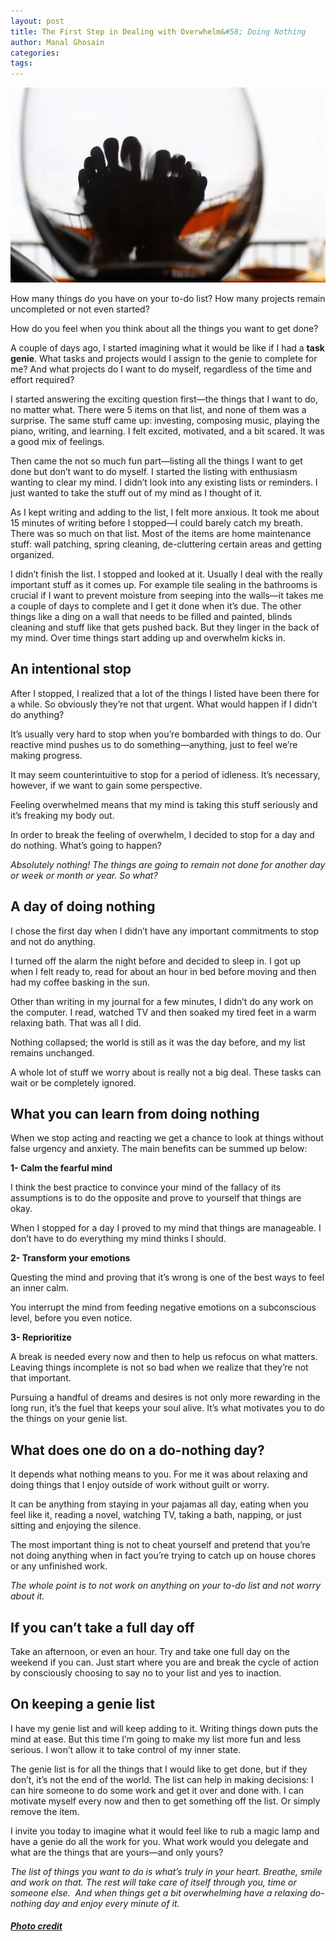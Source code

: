 ```yaml
---
layout: post
title: The First Step in Dealing with Overwhelm&#58; Doing Nothing
author: Manal Ghosain
categories:
tags:
---
```


![Put your feet up and do nothing](/images/do-nothing.jpg)

How many things do you have on your to-do list? How many projects remain uncompleted or not even started? 

How do you feel when you think about all the things you want to get done? 

A couple of days ago, I started imagining what it would be like if I had a **task genie**. What tasks and projects would I assign to the genie to complete for me? And what projects do I want to do myself, regardless of the time and effort required? 

I started answering the exciting question first—the things that I want to do, no matter what. There were 5 items on that list, and none of them was a surprise. The same stuff came up: investing, composing music, playing the piano, writing, and learning. I felt excited, motivated, and a bit scared. It was a good mix of feelings.

Then came the not so much fun part—listing all the things I want to get done but don’t want to do myself. I started the listing with enthusiasm wanting to clear my mind. I didn’t look into any existing lists or reminders. I just wanted to take the stuff out of my mind as I thought of it. 

As I kept writing and adding to the list, I felt more anxious. It took me about 15 minutes of writing before I stopped—I could barely catch my breath. There was so much on that list. Most of the items are home maintenance stuff: wall patching, spring cleaning, de-cluttering certain areas and getting organized. 

I didn’t finish the list. I stopped and looked at it. Usually I deal with the really important stuff as it comes up. For example tile sealing in the bathrooms is crucial if I want to prevent moisture from seeping into the walls—it takes me a couple of days to complete and I get it done when it’s due. The other things like a ding on a wall that needs to be filled and painted, blinds cleaning and stuff like that gets pushed back. But they linger in the back of my mind. Over time things start adding up and overwhelm kicks in. 

## An intentional stop

After I stopped, I realized that a lot of the things I listed have been there for a while. So obviously they’re not that urgent. What would happen if I didn’t do anything?

It’s usually very hard to stop when you’re bombarded with things to do. Our reactive mind pushes us to do something—anything, just to feel we’re making progress.

It may seem counterintuitive to stop for a period of idleness. It’s necessary, however, if we want to gain some perspective.

Feeling overwhelmed means that my mind is taking this stuff seriously and it’s freaking my body out.

In order to break the feeling of overwhelm, I decided to stop for a day and do nothing. What’s going to happen?

_Absolutely nothing! The things are going to remain not done for another day or week or month or year. So what?_

## A day of doing nothing

I chose the first day when I didn’t have any important commitments to stop and not do anything.

I turned off the alarm the night before and decided to sleep in. I got up when I felt ready to, read for about an hour in bed before moving and then had my coffee basking in the sun.

Other than writing in my journal for a few minutes, I didn’t do any work on the computer. I read, watched TV and then soaked my tired feet in a warm relaxing bath. That was all I did.

Nothing collapsed; the world is still as it was the day before, and my list remains unchanged.

A whole lot of stuff we worry about is really not a big deal. These tasks can wait or be completely ignored.

## What you can learn from doing nothing

When we stop acting and reacting we get a chance to look at things without false urgency and anxiety. The main benefits can be summed up below: 

**1- Calm the fearful mind** 

I think the best practice to convince your mind of the fallacy of its assumptions is to do the opposite and prove to yourself that things are okay. 

When I stopped for a day I proved to my mind that things are manageable. I don’t have to do everything my mind thinks I should. 

**2- Transform your emotions** 

Questing the mind and proving that it’s wrong is one of the best ways to feel an inner calm. 

You interrupt the mind from feeding negative emotions on a subconscious level, before you even notice. 

**3- Reprioritize** 

A break is needed every now and then to help us refocus on what matters. Leaving things incomplete is not so bad when we realize that they’re not that important. 

Pursuing a handful of dreams and desires is not only more rewarding in the long run, it’s the fuel that keeps your soul alive. It’s what motivates you to do the things on your genie list. 

## What does one do on a do-nothing day?

It depends what nothing means to you. For me it was about relaxing and doing things that I enjoy outside of work without guilt or worry.

It can be anything from staying in your pajamas all day, eating when you feel like it, reading a novel, watching TV, taking a bath, napping, or just sitting and enjoying the silence.

The most important thing is not to cheat yourself and pretend that you’re not doing anything when in fact you’re trying to catch up on house chores or any unfinished work.

_The whole point is to not work on anything on your to-do list and not worry about it._

## If you can’t take a full day off

Take an afternoon, or even an hour. Try and take one full day on the weekend if you can. Just start where you are and break the cycle of action by consciously choosing to say no to your list and yes to inaction. 

## On keeping a genie list

I have my genie list and will keep adding to it. Writing things down puts the mind at ease. But this time I’m going to make my list more fun and less serious. I  won’t allow it to take control of my inner state.

The genie list is for all the things that I would like to get done, but if they don’t, it’s not the end of the world. The list can help in making decisions: I can hire someone to do some work and get it over and done with. I can motivate myself every now and then to get something off the list. Or simply remove the item.

I invite you today to imagine what it would feel like to rub a magic lamp and have a genie do all the work for you. What work would you delegate and what are the things that are yours—and only yours?

_The list of things you want to do is what’s truly in your heart. Breathe, smile and work on that. The rest will take care of itself through you, time or someone else.  And when things get a bit overwhelming have a relaxing do-nothing day and enjoy every minute of it._ 


##### [Photo credit](http://www.flickr.com/photos/jenny-pics/2801545665/)